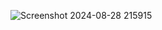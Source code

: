 ![Screenshot 2024-08-28 215915](https://github.com/user-attachments/assets/0bd14156-8b18-4d14-89ab-3c29405747a9)
